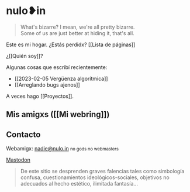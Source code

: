 <h1 class="main-title">nulo❥in</h1>

>What's bizarre? I mean, we're all pretty bizarre.<br>Some of us are just better at hiding it, that's all.

Este es mi hogar. ¿Estás perdidx? [[Lista de páginas]]

¿[[Quién soy]]?

Algunas cosas que escribí recientemente:

- [[2023-02-05 Vergüenza algorítmica]]
-	[[Arreglando bugs ajenos]]

A veces hago [[Proyectos]].

## Mis amigxs ([[Mi webring]])

<nulo-sitio-reemplazar-con archivo="Mi webring.gen" />

## Contacto

Webamigx: [nadie@nulo.in](mailto:nadie@nulo.in) <small>no gods no webmasters</small>

<a rel="me noopener noreferrer" href="https://todon.eu/@Nulo">Mastodon</a>

> De este sitio se desprenden graves falencias tales como simbología confusa, cuestionamientos ideológicos-sociales, objetivos no adecuados al hecho estético, ilimitada fantasía...
